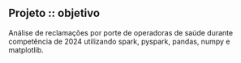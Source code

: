 ## Projeto :: objetivo

Análise de reclamações por porte de operadoras de saúde durante competência de 2024 utilizando spark, pyspark, pandas, numpy e matplotlib.
